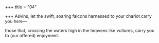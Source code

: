 +++
title = "04"

+++
Aśvins, let the swift, soaring falcons harnessed to your chariot carry  you here—

those that, crossing the waters high in the heavens like vultures, carry  you to (our offered) enjoyment.